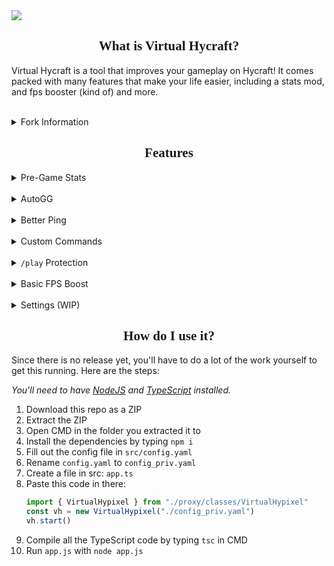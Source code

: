 <img src="https://spaghetcodes.best/img/virtual-hypixel/VirtualHypixelBanner.png">

<link rel="preconnect" href="https://fonts.googleapis.com">
<link rel="preconnect" href="https://fonts.gstatic.com" crossorigin>
<link href="https://fonts.googleapis.com/css2?family=Oxanium&display=swap" rel="stylesheet">

<h2 align="center" style="font-family: 'Oxanium', cursive;">
   What is Virtual Hycraft?
</h2>

Virtual Hycraft is a tool that improves your gameplay on Hycraft! It comes packed with many
features that make your life easier, including a stats mod, and fps booster (kind of) and more.

<br>
<details>
  <summary>Fork Information</summary>
  <p>Virtual Hycraft is just a fork of Virtual-Hypixel-v4 (https://github.com/HumanDuck23/virtual-hypixel-v4) with the server changed to support Hycraft instead of Hypixel, all of the code credit goes to the creator of Virtual Hypixel, Sphaget aka HumanDuck23. Some modifications have been made for Hycraft Support, but 99% of the code is by him or based from his code. So please check out and star his repository if you use this <3</p>
</details>

<h2 align="center" style="font-family: 'Oxanium', cursive;">
   Features
</h2>

<details>
  <summary>Pre-Game Stats</summary>
  <p>Virtual Hycraft shows the stats of your opponents before the game starts (including duels, after the update).</p>
</details>
<br>
<details>
  <summary>AutoGG</summary>
  <p>With most proxies like this AutoGG and other Hycraft mods don't work, so Virtual Hycraft implements its own AutoGG.</p>
</details>
<br>
<details>
  <summary>Better Ping</summary>
  <p>The Better Ping module updates your ping more frequently in-game and counteracts the problem of the ping mod showing 1ms. </p>
</details>
<br>
<details>
  <summary>Custom Commands</summary>
  <p>Virtual Hycraft implements a few custom commands, such as the <code>/sc</code> command for stat checking and <code>/rq</code> to quickly requeue your current (or last) game.</p>
</details>
<br>
<details>
  <summary><code>/play</code> Protection</summary>
  <p>Have you ever accidentally run <code>/play</code> while in game? Virtual Hycraft will ask you to confirm the command to avoid leaving the game.</p>
</details>
<br>
<details>
  <summary>Basic FPS Boost</summary>
  <p>The FPS Boosting module can filter out a few things sent by Hycraft to improve FPS.</p>
</details>
<br>
<details>
  <summary>Settings (WIP)</summary>
  <p>Virtual Hycraft allows you to change settings in-game with a nice and simple settings window.</p>
</details>


<h2 align="center" style="font-family: 'Oxanium', cursive;">
   How do I use it?
</h2>

Since there is no release yet, you'll have to do a lot of the work yourself to get this running. Here are the steps:

*You'll need to have [NodeJS](https://nodejs.org) and [TypeScript](https://www.typescriptlang.org/)
installed.*

1. Download this repo as a ZIP
2. Extract the ZIP
3. Open CMD in the folder you extracted it to
4. Install the dependencies by typing `npm i`
5. Fill out the config file in `src/config.yaml`
6. Rename `config.yaml` to `config_priv.yaml`
7. Create a file in src: `app.ts`
8. Paste this code in there:
    ```ts
   import { VirtualHypixel } from "./proxy/classes/VirtualHypixel"
    const vh = new VirtualHypixel("./config_priv.yaml")
    vh.start()
    ```
9. Compile all the TypeScript code by typing `tsc` in CMD
10. Run `app.js` with `node app.js`
